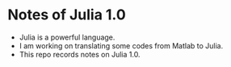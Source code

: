 # Notes of Julia 1.0
* Julia is a powerful language.
* I am working on translating some codes from Matlab to Julia.
* This repo records notes on Julia 1.0.
